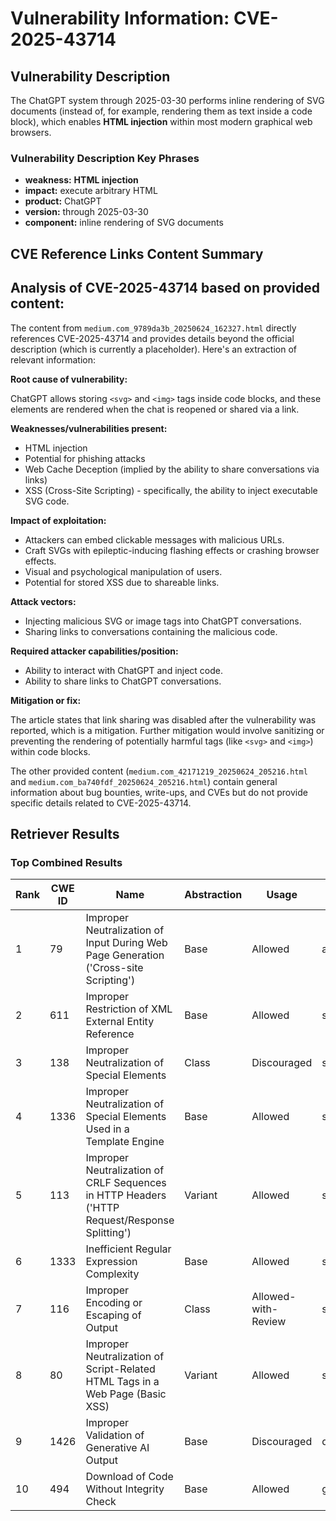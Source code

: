 # Vulnerability Information: CVE-2025-43714

## Vulnerability Description
The ChatGPT system through 2025-03-30 performs inline rendering of SVG documents (instead of, for example, rendering them as text inside a code block), which enables **HTML injection** within most modern graphical web browsers.

### Vulnerability Description Key Phrases
- **weakness:** **HTML injection**
- **impact:** execute arbitrary HTML
- **product:** ChatGPT
- **version:** through 2025-03-30
- **component:** inline rendering of SVG documents

## CVE Reference Links Content Summary
## Analysis of CVE-2025-43714 based on provided content:

The content from `medium.com_9789da3b_20250624_162327.html` directly references CVE-2025-43714 and provides details beyond the official description (which is currently a placeholder). Here's an extraction of relevant information:

**Root cause of vulnerability:**

ChatGPT allows storing `<svg>` and `<img>` tags inside code blocks, and these elements are rendered when the chat is reopened or shared via a link.

**Weaknesses/vulnerabilities present:**

*   HTML injection
*   Potential for phishing attacks
*   Web Cache Deception (implied by the ability to share conversations via links)
*   XSS (Cross-Site Scripting) - specifically, the ability to inject executable SVG code.

**Impact of exploitation:**

*   Attackers can embed clickable messages with malicious URLs.
*   Craft SVGs with epileptic-inducing flashing effects or crashing browser effects.
*   Visual and psychological manipulation of users.
*   Potential for stored XSS due to shareable links.

**Attack vectors:**

*   Injecting malicious SVG or image tags into ChatGPT conversations.
*   Sharing links to conversations containing the malicious code.

**Required attacker capabilities/position:**

*   Ability to interact with ChatGPT and inject code.
*   Ability to share links to ChatGPT conversations.

**Mitigation or fix:**

The article states that link sharing was disabled after the vulnerability was reported, which is a mitigation.  Further mitigation would involve sanitizing or preventing the rendering of potentially harmful tags (like `<svg>` and `<img>`) within code blocks.

The other provided content (`medium.com_42171219_20250624_205216.html` and `medium.com_ba740fdf_20250624_205216.html`) contain general information about bug bounties, write-ups, and CVEs but do not provide specific details related to CVE-2025-43714.

## Retriever Results

### Top Combined Results

| Rank | CWE ID | Name | Abstraction | Usage  | Retrievers | Individual Scores |
|------|--------|------|-------------|-------|------------|-------------------|
| 1 | 79 | Improper Neutralization of Input During Web Page Generation ('Cross-site Scripting') | Base | Allowed | alternate_terms | 1.000 |
| 2 | 611 | Improper Restriction of XML External Entity Reference | Base | Allowed | sparse | 0.175 |
| 3 | 138 | Improper Neutralization of Special Elements | Class | Discouraged | sparse | 0.158 |
| 4 | 1336 | Improper Neutralization of Special Elements Used in a Template Engine | Base | Allowed | sparse | 0.152 |
| 5 | 113 | Improper Neutralization of CRLF Sequences in HTTP Headers ('HTTP Request/Response Splitting') | Variant | Allowed | sparse | 0.150 |
| 6 | 1333 | Inefficient Regular Expression Complexity | Base | Allowed | sparse | 0.148 |
| 7 | 116 | Improper Encoding or Escaping of Output | Class | Allowed-with-Review | sparse | 0.147 |
| 8 | 80 | Improper Neutralization of Script-Related HTML Tags in a Web Page (Basic XSS) | Variant | Allowed | sparse | 0.141 |
| 9 | 1426 | Improper Validation of Generative AI Output | Base | Discouraged | dense | 0.441 |
| 10 | 494 | Download of Code Without Integrity Check | Base | Allowed | graph | 0.002 |

